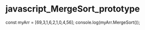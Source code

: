 # javascript_MergeSort_prototype

const myArr = [69,3,1,6,2,1,0,4,56];
console.log(myArr.MergeSort());
